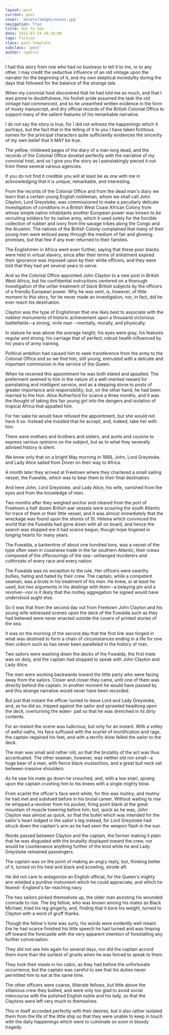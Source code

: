 ```yaml
---
layout: post
current: post
cover: 'assets/images/waves.jpg'
navigation: True
title: Out to Sea
date: 1912-07-24 10:18:00
tags: fiction
class: post-template
subclass: 'post'
author: rpekrul
---
```


I had this story from one who had no business to tell it to me, or to any other. I may credit the seductive influence of an old vintage upon the narrator for the beginning of it, and my own skeptical incredulity during the days that followed for the balance of the strange tale.

When my convivial host discovered that he had told me so much, and that I was prone to doubtfulness, his foolish pride assumed the task the old vintage had commenced, and so he unearthed written evidence in the form of musty manuscript, and dry official records of the British Colonial Office to support many of the salient features of his remarkable narrative.

I do not say the story is true, for I did not witness the happenings which it portrays, but the fact that in the telling of it to you I have taken fictitious names for the principal characters quite sufficiently evidences the sincerity of my own belief that it MAY be true.

The yellow, mildewed pages of the diary of a man long dead, and the records of the Colonial Office dovetail perfectly with the narrative of my convivial host, and so I give you the story as I painstakingly pieced it out from these several various agencies.

If you do not find it credible you will at least be as one with me in acknowledging that it is unique, remarkable, and interesting.

From the records of the Colonial Office and from the dead man's diary we learn that a certain young English nobleman, whom we shall call John Clayton, Lord Greystoke, was commissioned to make a peculiarly delicate investigation of conditions in a British West Coast African Colony from whose simple native inhabitants another European power was known to be recruiting soldiers for its native army, which it used solely for the forcible collection of rubber and ivory from the savage tribes along the Congo and the Aruwimi. The natives of the British Colony complained that many of their young men were enticed away through the medium of fair and glowing promises, but that few if any ever returned to their families.

The Englishmen in Africa went even further, saying that these poor blacks were held in virtual slavery, since after their terms of enlistment expired their ignorance was imposed upon by their white officers, and they were told that they had yet several years to serve.

And so the Colonial Office appointed John Clayton to a new post in British West Africa, but his confidential instructions centered on a thorough investigation of the unfair treatment of black British subjects by the officers of a friendly European power. Why he was sent, is, however, of little moment to this story, for he never made an investigation, nor, in fact, did he ever reach his destination.

Clayton was the type of Englishman that one likes best to associate with the noblest monuments of historic achievement upon a thousand victorious battlefields--a strong, virile man --mentally, morally, and physically.

In stature he was above the average height; his eyes were gray, his features regular and strong; his carriage that of perfect, robust health influenced by his years of army training.

Political ambition had caused him to seek transference from the army to the Colonial Office and so we find him, still young, entrusted with a delicate and important commission in the service of the Queen.

When he received this appointment he was both elated and appalled. The preferment seemed to him in the nature of a well-merited reward for painstaking and intelligent service, and as a stepping stone to posts of greater importance and responsibility; but, on the other hand, he had been married to the Hon. Alice Rutherford for scarce a three months, and it was the thought of taking this fair young girl into the dangers and isolation of tropical Africa that appalled him.

For her sake he would have refused the appointment, but she would not have it so. Instead she insisted that he accept, and, indeed, take her with him.

There were mothers and brothers and sisters, and aunts and cousins to express various opinions on the subject, but as to what they severally advised history is silent.

We know only that on a bright May morning in 1888, John, Lord Greystoke, and Lady Alice sailed from Dover on their way to Africa.

A month later they arrived at Freetown where they chartered a small sailing vessel, the Fuwalda, which was to bear them to their final destination.

And here John, Lord Greystoke, and Lady Alice, his wife, vanished from the eyes and from the knowledge of men.

Two months after they weighed anchor and cleared from the port of Freetown a half dozen British war vessels were scouring the south Atlantic for trace of them or their little vessel, and it was almost immediately that the wreckage was found upon the shores of St. Helena which convinced the world that the Fuwalda had gone down with all on board, and hence the search was stopped ere it had scarce begun; though hope lingered in longing hearts for many years.

The Fuwalda, a barkentine of about one hundred tons, was a vessel of the type often seen in coastwise trade in the far southern Atlantic, their crews composed of the offscourings of the sea--unhanged murderers and cutthroats of every race and every nation.

The Fuwalda was no exception to the rule. Her officers were swarthy bullies, hating and hated by their crew. The captain, while a competent seaman, was a brute in his treatment of his men. He knew, or at least he used, but two arguments in his dealings with them--a belaying pin and a revolver--nor is it likely that the motley aggregation he signed would have understood aught else.

So it was that from the second day out from Freetown John Clayton and his young wife witnessed scenes upon the deck of the Fuwalda such as they had believed were never enacted outside the covers of printed stories of the sea.

It was on the morning of the second day that the first link was forged in what was destined to form a chain of circumstances ending in a life for one then unborn such as has never been paralleled in the history of man.

Two sailors were washing down the decks of the Fuwalda, the first mate was on duty, and the captain had stopped to speak with John Clayton and Lady Alice.

The men were working backwards toward the little party who were facing away from the sailors. Closer and closer they came, until one of them was directly behind the captain. In another moment he would have passed by and this strange narrative would never have been recorded.

But just that instant the officer turned to leave Lord and Lady Greystoke, and, as he did so, tripped against the sailor and sprawled headlong upon the deck, overturning the water- pail so that he was drenched in its dirty contents.

For an instant the scene was ludicrous; but only for an instant. With a volley of awful oaths, his face suffused with the scarlet of mortification and rage, the captain regained his feet, and with a terrific blow felled the sailor to the deck.

The man was small and rather old, so that the brutality of the act was thus accentuated. The other seaman, however, was neither old nor small--a huge bear of a man, with fierce black mustachios, and a great bull neck set between massive shoulders.

As he saw his mate go down he crouched, and, with a low snarl, sprang upon the captain crushing him to his knees with a single mighty blow.

From scarlet the officer's face went white, for this was mutiny; and mutiny he had met and subdued before in his brutal career. Without waiting to rise he whipped a revolver from his pocket, firing point blank at the great mountain of muscle towering before him; but, quick as he was, John Clayton was almost as quick, so that the bullet which was intended for the sailor's heart lodged in the sailor's leg instead, for Lord Greystoke had struck down the captain's arm as he had seen the weapon flash in the sun.

Words passed between Clayton and the captain, the former making it plain that he was disgusted with the brutality displayed toward the crew, nor would he countenance anything further of the kind while he and Lady Greystoke remained passengers.

The captain was on the point of making an angry reply, but, thinking better of it, turned on his heel and black and scowling, strode aft.

He did not care to antagonize an English official, for the Queen's mighty arm wielded a punitive instrument which he could appreciate, and which he feared--England's far-reaching navy.

The two sailors picked themselves up, the older man assisting his wounded comrade to rise. The big fellow, who was known among his mates as Black Michael, tried his leg gingerly, and, finding that it bore his weight, turned to Clayton with a word of gruff thanks.

Though the fellow's tone was surly, his words were evidently well meant. Ere he had scarce finished his little speech he had turned and was limping off toward the forecastle with the very apparent intention of forestalling any further conversation.

They did not see him again for several days, nor did the captain accord them more than the surliest of grunts when he was forced to speak to them.

They took their meals in his cabin, as they had before the unfortunate occurrence; but the captain was careful to see that his duties never permitted him to eat at the same time.

The other officers were coarse, illiterate fellows, but little above the villainous crew they bullied, and were only too glad to avoid social intercourse with the polished English noble and his lady, so that the Claytons were left very much to themselves.

This in itself accorded perfectly with their desires, but it also rather isolated them from the life of the little ship so that they were unable to keep in touch with the daily happenings which were to culminate so soon in bloody tragedy.

